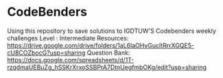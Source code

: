 # CodeBenders
Using this repository to save solutions to IGDTUW'S Codebenders weekly challenges Level : Intermediate
Resources: https://drive.google.com/drive/folders/1aL6laOHyGucItRrrXGQE5-cU8COZbocG?usp=sharing
Question Bank: https://docs.google.com/spreadsheets/d/1T-rzqdmaUEBuZg_hSSKrXrxoSSBPrA7DtnUegfmbOKg/edit?usp=sharing

